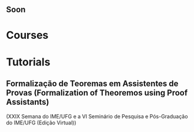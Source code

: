 ## Soon

# Courses

# Tutorials

## Formalização de Teoremas em Assistentes de Provas (Formalization of Theoremos using Proof Assistants)
   (XXIX Semana do IME/UFG e a VI Seminário de Pesquisa e Pós-Graduação do IME/UFG (Edição Virtual))
